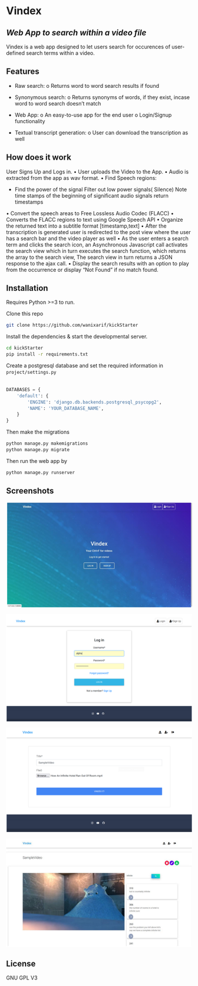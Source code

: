 # Vindex

## _Web App to search within a video file_

Vindex is a web app designed to let users search for occurences of user-defined search terms within a video.

## Features

- Raw search:
  o Returns word to word search results if found

- Synonymous search:
  o Returns synonyms of words, if they exist, incase word to word search
  doesn’t match

- Web App:
  o An easy-to-use app for the end user
  o Login/Signup functionality

- Textual transcript generation:
  o User can download the transcription as well

## How does it work

User Signs Up and Logs in.
• User uploads the Video to the App.
• Audio is extracted from the app as wav format.
• Find Speech regions:

- Find the power of the signal Filter out low power signals( Silence) Note time stamps
  of the beginning of significant audio signals return timestamps

• Convert the speech areas to Free Lossless Audio Codec (FLACC)
• Converts the FLACC regions to text using Google Speech API
• Organize the returned text into a subtitle format [timestamp,text]
• After the transcription is generated user is redirected to the post view where the user has a search bar and the video player as well
• As the user enters a search term and clicks the search icon, an Asynchronous Javascript call activates the search view which in turn executes the search function, which returns the array
to the search view, The search view in turn returns a JSON response to the ajax call.
• Display the search results with an option to play from the occurrence or display “Not Found” if no match found.

## Installation

Requires Python >=3 to run.

Clone this repo

```sh
git clone https://github.com/wanixarif/kickStarter
```

Install the dependencies & start the developmental server.

```sh
cd kickStarter
pip install -r requirements.txt
```

Create a postgresql database and set the required information in `project/settings.py`

```python

DATABASES = {
    'default': {
        'ENGINE': 'django.db.backends.postgresql_psycopg2',
        'NAME': 'YOUR_DATABASE_NAME',
    }
}
```

Then make the migrations

```sh
python manage.py makemigrations
python manage.py migrate
```

Then run the web app by

```sh
python manage.py runserver
```

## Screenshots

![image](docs/1.png)

![image](docs/2.png)

![image](docs/3.png)

![image](docs/4.png)

## License

GNU GPL V3
